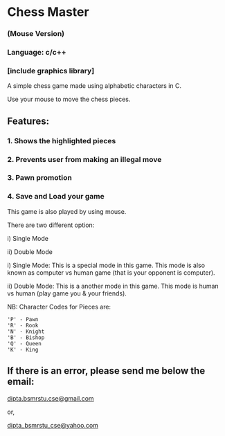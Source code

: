 # Chess Master
### (Mouse Version)
### Language: c/c++
### [include graphics library]


A simple chess game made using alphabetic characters in C.

Use your mouse to move the chess pieces.

## Features:
### 1. Shows the highlighted pieces
### 2. Prevents user from making an illegal move
### 3. Pawn promotion
### 4. Save and Load your game

This game is also played by using mouse.

There are two different option:

  i)  Single Mode
  
  ii) Double Mode
  
i)  Single Mode: This is a special mode in this game. This mode is also known as
                 computer vs human game (that is your opponent is computer).

ii) Double Mode: This is a another mode in this game. This mode is human vs human
                 (play game you & your friends).

NB: Character Codes for Pieces are: 

	'P' - Pawn
	'R' - Rook
	'N' - Knight
	'B' - Bishop
	'Q' - Queen
	'K' - King

If there is an error, please send me below the email:
----------------------------------------------------
dipta.bsmrstu.cse@gmail.com

or,

dipta_bsmrstu_cse@yahoo.com

